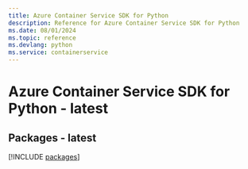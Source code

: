 ```yaml
---
title: Azure Container Service SDK for Python
description: Reference for Azure Container Service SDK for Python
ms.date: 08/01/2024
ms.topic: reference
ms.devlang: python
ms.service: containerservice
---
```

# Azure Container Service SDK for Python - latest
## Packages - latest
[!INCLUDE [packages](container-service-index.md)]